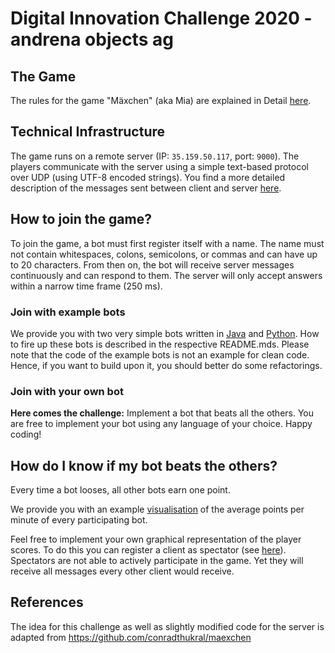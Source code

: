 # Digital Innovation Challenge 2020 - andrena objects ag 

## The Game

The rules for the game "Mäxchen" (aka Mia) are explained in Detail [here](https://en.wikipedia.org/wiki/Mia_(game)).

## Technical Infrastructure
The game runs on a remote server (IP: `35.159.50.117`, port: `9000`). 
The players communicate with the server using a simple text-based protocol over UDP (using UTF-8 encoded strings).
You find a more detailed description of the messages sent between client and server [here](./protocol.md). 

## How to join the game?
To join the game, a bot must first register itself with a name. The name must not contain whitespaces, colons, 
semicolons, or commas and can have up to 20 characters. From then on, the bot will receive server messages continuously and can respond to them. 
The server will only accept answers within a narrow time frame (250 ms).

### Join with example bots
We provide you with two very simple bots written in [Java](bots/java/README.md) and [Python](bots/README.md).
How to fire up these bots is described in the respective README.mds. 
Please note that the code of the example bots is not an example for clean code. 
Hence, if you want to build upon it, you should better do some refactorings.

### Join with your own bot
**Here comes the challenge:**
Implement a bot that beats all the others.
You are free to implement your bot using any language of your choice. 
Happy coding!

## How do I know if my bot beats the others?
Every time a bot looses, all other bots earn one point.

We provide you with an example [visualisation](http://andrena.maexchen.spectator.s3-website.eu-central-1.amazonaws.com/build/#/)
of the average points per minute of every participating bot.

Feel free to implement your own graphical representation of the player scores. 
To do this you can register a client as spectator (see [here](./protocol.md)). 
Spectators are not able to actively participate in the game. Yet they will receive all messages every other client would receive.


## References
The idea for this challenge as well as slightly modified code for the server is adapted from https://github.com/conradthukral/maexchen